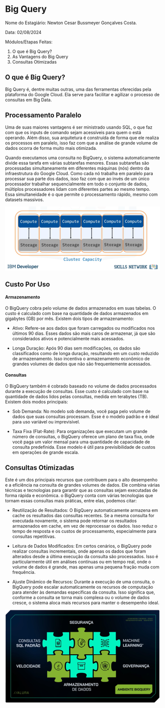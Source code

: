 # Big Query
Nome do Estagiário: Newton Cesar Bussmeyer Gonçalves Costa.

Data: 02/08/2024

Módulos/Etapas Feitas:

1. O que é Big Query?
2. As Vantagens do Big Query
3. Consultas Otimizadas

## O que é Big Query?

Big Query é, dentre muitas outras, uma das ferramentas oferecidas pela plataforma do Google Cloud. Ela serve para facilitar e agilizar o processo de consultas em Big Data.

## Processamento Paralelo

Uma de suas maiores vantagens é ser ministrado usando SQL, o que faz com que os inputs de comando sejam acessíveis para quem o está operando. Além disso, sua arquitetura é construída de forma que ele realiza os processos em paralelo, isso faz com que a análise de grande volume de dados ocorra de forma muito mais otimizada.

Quando executamos uma consulta no BigQuery, o sistema automaticamente divide essa tarefa em várias subtarefas menores. Essas subtarefas são processadas simultaneamente em diferentes máquinas (nós) dentro da infraestrutura do Google Cloud. Como cada nó trabalha em paralelo para processar sua parte dos dados, isso faz com que ao invés de um único processador trabalhar sequencialmente em todo o conjunto de dados, múltiplos processadores lidam com diferentes partes ao mesmo tempo. Essa simultaneidade é o que permite o processamento rápido, mesmo com datasets massivos.

![Processamento Paralelo](images/processamento_paralelo.png)

## Custo Por Uso

#### Armazenamento
O BigQuery cobra pelo volume de dados armazenados em suas tabelas. O custo é calculado com base na quantidade de dados armazenados em gigabytes (GB) por mês. Existem dois tipos de armazenamento:

- Ativo: Refere-se aos dados que foram carregados ou modificados nos últimos 90 dias. Esses dados são mais caros de armazenar, já que são considerados ativos e potencialmente mais acessados.

- Longa Duração: Após 90 dias sem modificações, os dados são classificados como de longa duração, resultando em um custo reduzido de armazenamento. Isso incentiva o armazenamento econômico de grandes volumes de dados que não são frequentemente acessados.

#### Consultas
 O BigQuery também é cobrado baseado no volume de dados processados durante a execução de consultas. Esse custo é calculado com base na quantidade de dados lidos pelas consultas, medida em terabytes (TB). Existem dois modos principais:

- Sob Demanda: No modelo sob demanda, você paga pelo volume de dados que suas consultas processam. Esse é o modelo padrão e é ideal para uso variável ou imprevisível.

- Taxa Fixa (Flat-Rate): Para organizações que executam um grande número de consultas, o BigQuery oferece um plano de taxa fixa, onde você paga um valor mensal para uma quantidade de capacidade de consulta predefinida. Esse modelo é útil para previsibilidade de custos em operações de grande escala.

## Consultas Otimizadas
Este é um dos principais recursos que contribuem para o alto desempenho e a eficiência na consulta de grandes volumes de dados. Ele combina várias técnicas e tecnologias para garantir que as consultas sejam executadas de forma rápida e econômica. o BigQuery conta com várias tecnologias que tornam essas consultas mais práticas, entre elas, podemos citar:

- Reutilização de Resultados: O BigQuery automaticamente armazena em cache os resultados das consultas recentes. Se a mesma consulta for executada novamente, o sistema pode retornar os resultados armazenados em cache, em vez de reprocessar os dados. Isso reduz o tempo de resposta e os custos de processamento, especialmente para consultas repetitivas.

- Leitura de Dados Modificados: Em certos cenários, o BigQuery pode realizar consultas incrementais, onde apenas os dados que foram alterados desde a última execução da consulta são processados. Isso é particularmente útil em análises contínuas ou em tempo real, onde o volume de dados é grande, mas apenas uma pequena fração muda com frequência.

- Ajuste Dinâmico de Recursos: Durante a execução de uma consulta, o BigQuery pode escalar automaticamente os recursos de computação para atender às demandas específicas da consulta. Isso significa que, conforme a consulta se torna mais complexa ou o volume de dados cresce, o sistema aloca mais recursos para manter o desempenho ideal.

![bigquery](images/bigquery.jpg)



